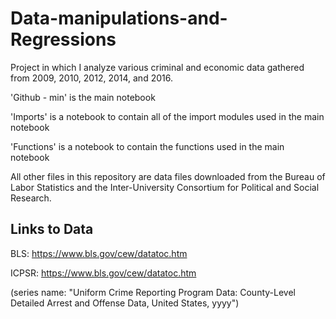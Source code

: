 # Data-manipulations-and-Regressions
Project in which I analyze various criminal and economic data gathered from 2009, 2010, 2012, 2014, and 2016. 

'Github - min' is the main notebook

'Imports' is a notebook to contain all of the import modules used in the main notebook

'Functions' is a notebook to contain the functions used in the main notebook

All other files in this repository are data files downloaded from the Bureau of Labor Statistics and the Inter-University Consortium for Political and Social Research. 

Links to Data
--------------
BLS: https://www.bls.gov/cew/datatoc.htm

ICPSR: https://www.bls.gov/cew/datatoc.htm 

(series name: "Uniform Crime Reporting Program Data: County-Level Detailed Arrest and Offense Data, United States, yyyy")
